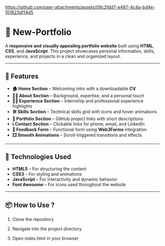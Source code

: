 
https://github.com/user-attachments/assets/08c2fdd7-e467-4c4a-bd4e-101823df14d5


# 🎨 New-Portfolio

A **responsive and visually appealing portfolio website** built using **HTML**, **CSS**, and **JavaScript**. This project showcases personal information, skills, experience, and projects in a clean and organized layout.

---

## 🚀 Features

- **🏠 Home Section** – Welcoming intro with a downloadable **CV**  
- **👨‍💻 About Section** – Background, expertise, and a personal touch  
- **🧑‍🏭 Experience Section** – Internship and professional experience highlights  
- **🛠️ Skills Section** – Technical skills grid with icons and hover animations  
- **📁 Portfolio Section** – GitHub project links with short descriptions  
- **📞 Contact Section** – Clickable links for phone, email, and LinkedIn  
- **📝 Feedback Form** – Functional form using **Web3Forms** integration    
- **🎞️ Smooth Animations** – Scroll-triggered transitions and effects  

---

## 🧰 Technologies Used

- **HTML5** – For structuring the content  
- **CSS3** – For styling and animations  
- **JavaScript** – For interactivity and dynamic behavior  
- **Font Awesome** – For icons used throughout the website  

---

## 📦 How to Use ?


1) Clone the repository

2) Navigate into the project directory


3) Open index.html in your browser
